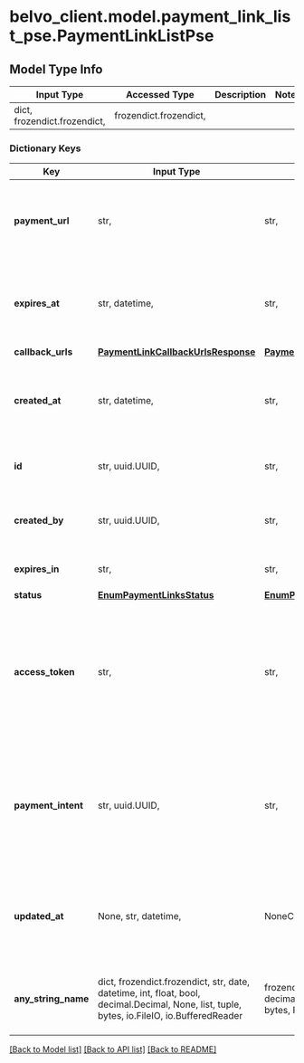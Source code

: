 # belvo_client.model.payment_link_list_pse.PaymentLinkListPse

## Model Type Info
Input Type | Accessed Type | Description | Notes
------------ | ------------- | ------------- | -------------
dict, frozendict.frozendict,  | frozendict.frozendict,  |  | 

### Dictionary Keys
Key | Input Type | Accessed Type | Description | Notes
------------ | ------------- | ------------- | ------------- | -------------
**payment_url** | str,  | str,  | The URL for the hosted-widget that will guide your user through the payments process. | 
**expires_at** | str, datetime,  | str,  | The ISO-8601 timestamp of when the payment link is set to expire.  | value must conform to RFC-3339 date-time
**callback_urls** | [**PaymentLinkCallbackUrlsResponse**](PaymentLinkCallbackUrlsResponse.md) | [**PaymentLinkCallbackUrlsResponse**](PaymentLinkCallbackUrlsResponse.md) |  | 
**created_at** | str, datetime,  | str,  | The ISO-8601 timestamp of when the data point was last updated in Belvo&#x27;s database. | value must conform to RFC-3339 date-time
**id** | str, uuid.UUID,  | str,  | Belvo&#x27;s unique ID for the current payment link. | value must be a uuid
**created_by** | str, uuid.UUID,  | str,  | Belvo&#x27;s unique ID for the user that created the payment link. | value must be a uuid
**expires_in** | str,  | str,  | The payment link expiration time.   | 
**status** | [**EnumPaymentLinksStatus**](EnumPaymentLinksStatus.md) | [**EnumPaymentLinksStatus**](EnumPaymentLinksStatus.md) |  | 
**access_token** | str,  | str,  | The Belvo-generated access token for the payment link.  **Note:** You&#x27;ll need the &#x60;access_token&#x60; to make [Get details for a payment link](https://developers.belvo.com/reference/detailcreatepaymentlink) requests. | [optional] 
**payment_intent** | str, uuid.UUID,  | str,  | Belvo&#x27;s unique ID for the payment intent. You can retrieve the complete payment intent by using our [Get details of a payment link](https://developers.belvo.com/reference/detailcreatepaymentlink) request. | [optional] value must be a uuid
**updated_at** | None, str, datetime,  | NoneClass, str,  | The ISO-8601 timestamp of when the payment link was last updated.  | [optional] value must conform to RFC-3339 date-time
**any_string_name** | dict, frozendict.frozendict, str, date, datetime, int, float, bool, decimal.Decimal, None, list, tuple, bytes, io.FileIO, io.BufferedReader | frozendict.frozendict, str, BoolClass, decimal.Decimal, NoneClass, tuple, bytes, FileIO | any string name can be used but the value must be the correct type | [optional]

[[Back to Model list]](../../README.md#documentation-for-models) [[Back to API list]](../../README.md#documentation-for-api-endpoints) [[Back to README]](../../README.md)

